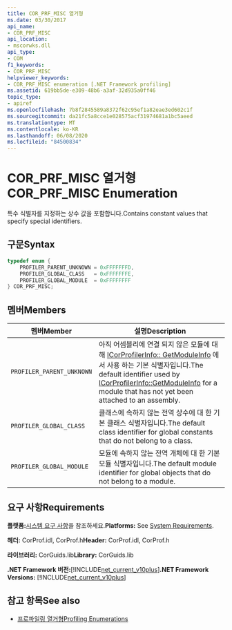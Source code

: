 ```yaml
---
title: COR_PRF_MISC 열거형
ms.date: 03/30/2017
api_name:
- COR_PRF_MISC
api_location:
- mscorwks.dll
api_type:
- COM
f1_keywords:
- COR_PRF_MISC
helpviewer_keywords:
- COR_PRF_MISC enumeration [.NET Framework profiling]
ms.assetid: 619bb5de-e309-48b6-a3af-32d935a0ff46
topic_type:
- apiref
ms.openlocfilehash: 7b8f2845589a8372f62c95ef1a82eae3ed602c1f
ms.sourcegitcommit: da21fc5a8cce1e028575acf31974681a1bc5aeed
ms.translationtype: MT
ms.contentlocale: ko-KR
ms.lasthandoff: 06/08/2020
ms.locfileid: "84500834"
---
```

# <a name="cor_prf_misc-enumeration"></a><span data-ttu-id="debe1-102">COR_PRF_MISC 열거형</span><span class="sxs-lookup"><span data-stu-id="debe1-102">COR_PRF_MISC Enumeration</span></span>
<span data-ttu-id="debe1-103">특수 식별자를 지정하는 상수 값을 포함합니다.</span><span class="sxs-lookup"><span data-stu-id="debe1-103">Contains constant values that specify special identifiers.</span></span>  
  
## <a name="syntax"></a><span data-ttu-id="debe1-104">구문</span><span class="sxs-lookup"><span data-stu-id="debe1-104">Syntax</span></span>  
  
```cpp  
typedef enum {  
    PROFILER_PARENT_UNKNOWN = 0xFFFFFFFD,  
    PROFILER_GLOBAL_CLASS   = 0xFFFFFFFE,  
    PROFILER_GLOBAL_MODULE  = 0xFFFFFFFF  
} COR_PRF_MISC;  
```  
  
## <a name="members"></a><span data-ttu-id="debe1-105">멤버</span><span class="sxs-lookup"><span data-stu-id="debe1-105">Members</span></span>  
  
|<span data-ttu-id="debe1-106">멤버</span><span class="sxs-lookup"><span data-stu-id="debe1-106">Member</span></span>|<span data-ttu-id="debe1-107">설명</span><span class="sxs-lookup"><span data-stu-id="debe1-107">Description</span></span>|  
|------------|-----------------|  
|`PROFILER_PARENT_UNKNOWN`|<span data-ttu-id="debe1-108">아직 어셈블리에 연결 되지 않은 모듈에 대해 [ICorProfilerInfo:: GetModuleInfo](icorprofilerinfo-getmoduleinfo-method.md) 에서 사용 하는 기본 식별자입니다.</span><span class="sxs-lookup"><span data-stu-id="debe1-108">The default identifier used by [ICorProfilerInfo::GetModuleInfo](icorprofilerinfo-getmoduleinfo-method.md) for a module that has not yet been attached to an assembly.</span></span>|  
|`PROFILER_GLOBAL_CLASS`|<span data-ttu-id="debe1-109">클래스에 속하지 않는 전역 상수에 대 한 기본 클래스 식별자입니다.</span><span class="sxs-lookup"><span data-stu-id="debe1-109">The default class identifier for global constants that do not belong to a class.</span></span>|  
|`PROFILER_GLOBAL_MODULE`|<span data-ttu-id="debe1-110">모듈에 속하지 않는 전역 개체에 대 한 기본 모듈 식별자입니다.</span><span class="sxs-lookup"><span data-stu-id="debe1-110">The default module identifier for global objects that do not belong to a module.</span></span>|  
  
## <a name="requirements"></a><span data-ttu-id="debe1-111">요구 사항</span><span class="sxs-lookup"><span data-stu-id="debe1-111">Requirements</span></span>  
 <span data-ttu-id="debe1-112">**플랫폼:**[시스템 요구 사항](../../get-started/system-requirements.md)을 참조하세요.</span><span class="sxs-lookup"><span data-stu-id="debe1-112">**Platforms:** See [System Requirements](../../get-started/system-requirements.md).</span></span>  
  
 <span data-ttu-id="debe1-113">**헤더:** CorProf.idl, CorProf.h</span><span class="sxs-lookup"><span data-stu-id="debe1-113">**Header:** CorProf.idl, CorProf.h</span></span>  
  
 <span data-ttu-id="debe1-114">**라이브러리:** CorGuids.lib</span><span class="sxs-lookup"><span data-stu-id="debe1-114">**Library:** CorGuids.lib</span></span>  
  
 <span data-ttu-id="debe1-115">**.NET Framework 버전:**[!INCLUDE[net_current_v10plus](../../../../includes/net-current-v10plus-md.md)]</span><span class="sxs-lookup"><span data-stu-id="debe1-115">**.NET Framework Versions:** [!INCLUDE[net_current_v10plus](../../../../includes/net-current-v10plus-md.md)]</span></span>  
  
## <a name="see-also"></a><span data-ttu-id="debe1-116">참고 항목</span><span class="sxs-lookup"><span data-stu-id="debe1-116">See also</span></span>

- [<span data-ttu-id="debe1-117">프로파일링 열거형</span><span class="sxs-lookup"><span data-stu-id="debe1-117">Profiling Enumerations</span></span>](profiling-enumerations.md)
